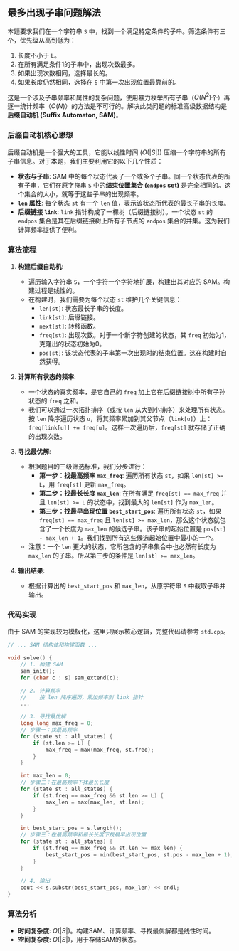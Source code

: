 ## 最多出现子串问题解法

本题要求我们在一个字符串 `S` 中，找到一个满足特定条件的子串。筛选条件有三个，优先级从高到低为：
1.  长度不小于 `L`。
2.  在所有满足条件1的子串中，出现次数最多。
3.  如果出现次数相同，选择最长的。
4.  如果长度仍然相同，选择在 `S` 中第一次出现位置最靠前的。

这是一个涉及子串频率和属性的复杂问题，使用暴力枚举所有子串（$O(N^2)$个）再逐一统计频率（$O(N)$）的方法是不可行的。解决此类问题的标准高级数据结构是**后缀自动机 (Suffix Automaton, SAM)**。

### 后缀自动机核心思想

后缀自动机是一个强大的工具，它能以线性时间 ($O(|S|)$) 压缩一个字符串的所有子串信息。对于本题，我们主要利用它的以下几个性质：

*   **状态与子串**: SAM 中的每个状态代表了一个或多个子串。同一个状态代表的所有子串，它们在原字符串 `S` 中的**结束位置集合 (`endpos` set)** 是完全相同的。这个集合的大小，就等于这些子串的出现频率。
*   **`len` 属性**: 每个状态 `st` 有一个 `len` 值，表示该状态所代表的最长子串的长度。
*   **后缀链接 `link`**: `link` 指针构成了一棵树（后缀链接树）。一个状态 `st` 的 `endpos` 集合是其在后缀链接树上所有子节点的 `endpos` 集合的并集。这为我们计算频率提供了便利。

### 算法流程

1.  **构建后缀自动机**:
    *   遍历输入字符串 `S`，一个字符一个字符地扩展，构建出其对应的 SAM。构建过程是线性的。
    *   在构建时，我们需要为每个状态 `st` 维护几个关键信息：
        *   `len[st]`: 状态最长子串的长度。
        *   `link[st]`: 后缀链接。
        *   `next[st]`: 转移函数。
        *   `freq[st]`: 出现次数。对于一个新字符创建的状态，其 `freq` 初始为1，克隆出的状态初始为0。
        *   `pos[st]`: 该状态代表的子串第一次出现时的结束位置。这在构建时自然获得。

2.  **计算所有状态的频率**:
    *   一个状态的真实频率，是它自己的 `freq` 加上它在后缀链接树中所有子孙状态的 `freq` 之和。
    *   我们可以通过一次拓扑排序（或按 `len` 从大到小排序）来处理所有状态。按 `len` 降序遍历状态 `u`，将其频率累加到其父节点（`link[u]`）上：`freq[link[u]] += freq[u]`。这样一次遍历后，`freq[st]` 就存储了正确的出现次数。

3.  **寻找最优解**:
    *   根据题目的三级筛选标准，我们分步进行：
        *   **第一步：找最高频率 `max_freq`**: 遍历所有状态 `st`，如果 `len[st] >= L`，用 `freq[st]` 更新 `max_freq`。
        *   **第二步：找最长长度 `max_len`**: 在所有满足 `freq[st] == max_freq` 并且 `len[st] >= L` 的状态中，找到最大的 `len[st]` 作为 `max_len`。
        *   **第三步：找最早出现位置 `best_start_pos`**: 遍历所有状态 `st`，如果 `freq[st] == max_freq` 且 `len[st] >= max_len`，那么这个状态就包含了一个长度为 `max_len` 的候选子串。该子串的起始位置是 `pos[st] - max_len + 1`。我们找到所有这些候选起始位置中最小的一个。
    *   注意：一个 `len` 更大的状态，它所包含的子串集合中也必然有长度为 `max_len` 的子串。所以第三步的条件是 `len[st] >= max_len`。

4.  **输出结果**:
    *   根据计算出的 `best_start_pos` 和 `max_len`，从原字符串 `S` 中截取子串并输出。

### 代码实现
由于 SAM 的实现较为模板化，这里只展示核心逻辑，完整代码请参考 `std.cpp`。
```cpp
// ... SAM 结构体和构建函数 ...

void solve() {
    // 1. 构建 SAM
    sam_init();
    for (char c : s) sam_extend(c);

    // 2. 计算频率
    //    按 len 降序遍历，累加频率到 link 指针
    ...

    // 3. 寻找最优解
    long long max_freq = 0;
    // 步骤一：找最高频率
    for (state st : all_states) {
        if (st.len >= L) {
            max_freq = max(max_freq, st.freq);
        }
    }

    int max_len = 0;
    // 步骤二：在最高频率下找最长长度
    for (state st : all_states) {
        if (st.freq == max_freq && st.len >= L) {
            max_len = max(max_len, st.len);
        }
    }

    int best_start_pos = s.length();
    // 步骤三：在最高频率和最长长度下找最早出现位置
    for (state st : all_states) {
        if (st.freq == max_freq && st.len >= max_len) {
            best_start_pos = min(best_start_pos, st.pos - max_len + 1);
        }
    }
    
    // 4. 输出
    cout << s.substr(best_start_pos, max_len) << endl;
}
```

### 算法分析
*   **时间复杂度**: $O(|S|)$。构建SAM、计算频率、寻找最优解都是线性时间。
*   **空间复杂度**: $O(|S|)$，用于存储SAM的状态。
